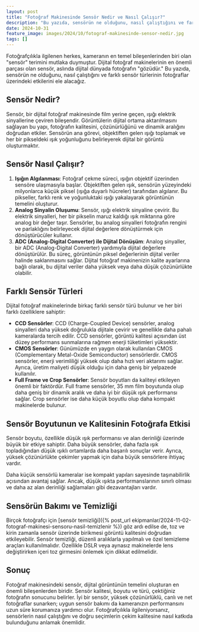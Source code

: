 ```yaml
---
layout: post
title: "Fotoğraf Makinesinde Sensör Nedir ve Nasıl Çalışır?"
description: "Bu yazıda, sensörün ne olduğunu, nasıl çalıştığını ve farklı sensör türlerinin fotoğraflar üzerindeki etkilerini ele alacağız."
date: 2024-10-31
feature_image: images/2024/10/fotograf-makinesinde-sensor-nedir.jpg
tags: []
---
```


Fotoğrafçılıkla ilgilenen herkes, kameranın en temel bileşenlerinden biri olan "sensör" terimini mutlaka duymuştur. Dijital fotoğraf makinelerinin en önemli parçası olan sensör, aslında dijital dünyada fotoğrafın "gözüdür." Bu yazıda, sensörün ne olduğunu, nasıl çalıştığını ve farklı sensör türlerinin fotoğraflar üzerindeki etkilerini ele alacağız.

<!--more-->

## Sensör Nedir?

Sensör, bir dijital fotoğraf makinesinde film yerine geçen, ışığı elektrik sinyallerine çeviren bileşendir. Görüntülerin dijital ortama aktarılmasını sağlayan bu yapı, fotoğrafın kalitesini, çözünürlüğünü ve dinamik aralığını doğrudan etkiler. Sensörün ana görevi, objektiften gelen ışığı toplamak ve her bir pikseldeki ışık yoğunluğunu belirleyerek dijital bir görüntü oluşturmaktır.

## Sensör Nasıl Çalışır?

1. **Işığın Algılanması**: Fotoğraf çekme süreci, ışığın objektif üzerinden sensöre ulaşmasıyla başlar. Objektiften gelen ışık, sensörün yüzeyindeki milyonlarca küçük piksel (ışığa duyarlı hücreler) tarafından algılanır. Bu pikseller, farklı renk ve yoğunluktaki ışığı yakalayarak görüntünün temelini oluşturur.
2. **Analog Sinyalin Oluşumu**: Sensör, ışığı elektrik sinyaline çevirir. Bu elektrik sinyalleri, her bir pikselin maruz kaldığı ışık miktarına göre analog bir değer taşır. Sensörler, bu analog sinyalleri fotoğrafın rengini ve parlaklığını belirleyecek dijital değerlere dönüştürmek için dönüştürücüler kullanır.
3. **ADC (Analog-Digital Converter) ile Dijital Dönüşüm**: Analog sinyaller, bir ADC (Analog-Digital Converter) yardımıyla dijital değerlere dönüştürülür. Bu süreç, görüntünün piksel değerlerinin dijital veriler halinde saklanmasını sağlar. Dijital fotoğraf makinenizin kalite ayarlarına bağlı olarak, bu dijital veriler daha yüksek veya daha düşük çözünürlükte olabilir.

## Farklı Sensör Türleri

Dijital fotoğraf makinelerinde birkaç farklı sensör türü bulunur ve her biri farklı özelliklere sahiptir:

- **CCD Sensörler**: CCD (Charge-Coupled Device) sensörler, analog sinyalleri daha yüksek doğrulukla dijitale çevirir ve genellikle daha pahalı kameralarda tercih edilir. CCD sensörler, görüntü kalitesi açısından üst düzey performans sunmalarına rağmen enerji tüketimleri yüksektir.
- **CMOS Sensörler**: Günümüzde en yaygın olarak kullanılan CMOS (Complementary Metal-Oxide Semiconductor) sensörlerdir. CMOS sensörler, enerji verimliliği yüksek olup daha hızlı veri aktarımı sağlar. Ayrıca, üretim maliyeti düşük olduğu için daha geniş bir yelpazede kullanılır.
- **Full Frame ve Crop Sensörler**: Sensör boyutları da kaliteyi etkileyen önemli bir faktördür. Full frame sensörler, 35 mm film boyutunda olup daha geniş bir dinamik aralık ve daha iyi bir düşük ışık performansı sağlar. Crop sensörler ise daha küçük boyutlu olup daha kompakt makinelerde bulunur.

## Sensör Boyutunun ve Kalitesinin Fotoğrafa Etkisi
Sensör boyutu, özellikle düşük ışık performansı ve alan derinliği üzerinde büyük bir etkiye sahiptir. Daha büyük sensörler, daha fazla ışık topladığından düşük ışıklı ortamlarda daha başarılı sonuçlar verir. Ayrıca, yüksek çözünürlükte çekimler yapmak için daha büyük sensörlere ihtiyaç vardır.

Daha küçük sensörlü kameralar ise kompakt yapıları sayesinde taşınabilirlik açısından avantaj sağlar. Ancak, düşük ışıkta performanslarının sınırlı olması ve daha az alan derinliği sağlamaları gibi dezavantajları vardır.

## Sensörün Bakımı ve Temizliği

Birçok fotoğrafçı için [sensör temizliği]({% post_url ekipmanlar/2024-11-02-fotograf-makinesi-sensoru-nasil-temizlenir %}) göz ardı edilse de, toz ve kirin zamanla sensör üzerinde birikmesi görüntü kalitesini doğrudan etkileyebilir. Sensör temizliği, düzenli aralıklarla yapılmalı ve özel temizleme araçları kullanılmalıdır. Özellikle DSLR veya aynasız makinelerde lens değiştirirken içeri toz girmesini önlemek için dikkat edilmelidir.

## Sonuç

Fotoğraf makinesindeki sensör, dijital görüntünün temelini oluşturan en önemli bileşenlerden biridir. Sensör kalitesi, boyutu ve türü, çektiğiniz fotoğrafın sonucunu belirler. İyi bir sensör, yüksek çözünürlüklü, canlı ve net fotoğraflar sunarken; uygun sensör bakımı da kameranızın performansını uzun süre korumanıza yardımcı olur. Fotoğrafçılıkla ilgileniyorsanız, sensörlerin nasıl çalıştığını ve doğru seçimlerin çekim kalitesine nasıl katkıda bulunduğunu anlamak önemlidir.